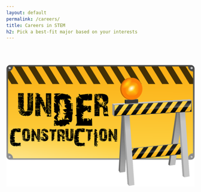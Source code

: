 ```yaml
---
layout: default
permalink: /careers/
title: Careers in STEM
h2: Pick a best-fit major based on your interests
---
```


<img class="center" src="/images/ComingSoon.png" style="width:600px; padding-top:50px;">
